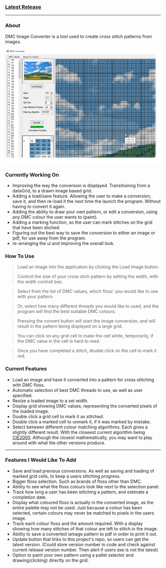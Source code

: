 ### [Latest Release](https://github.com/Ryason/DMC-Image-Converter/releases/tag/v0.05)
---
### About
DMC Image Converter is a tool used to create cross stitch patterns from images.

![Converter Screenshot](./screenshot.png)

### Currently Working On
- Improving the way the conversion is displayed. Transitioning from a dataGrid, to a drawn image based grid.
- Adding a load/save feature. Allowing the user to make a conversion, save it, and then re-load it the next time the launch the program. Without having to convert it again.
- Adding the ability to draw your own pattern, or edit a conversion, using any DMC colour the user wants to (paint).
- Adding a marking function, so the user can mark stitches on the grid that have been stiched.
- Figuring out the best way to save the conversion to either an image or pdf, for use away from the program.
- re-arranging the ui and improving the overall look.

### How To Use
> Load an image into the application by clicking the Load Image button.

> Controll the size of your cross stich pattern by setting the width, with the width controll box.

> Select from the list of DMC values, which floss' you would like to use with your pattern.

> Or, select how many different threads you would like to used, and the program will find the best suitable DMC colours.

> Pressing the convert button will start the image conversion, and will result in the pattern being displayed on a large grid.

> You can click on any grid cell to make the cell white, temporarily, if the DMC value in the cell is hard to read.

> Once you have completed a stitch, double click on the cell to mark it red.

### Current Features
- Load an image and have it converted into a pattern for cross stitching with DMC floss.
- Automatic selection of best DMC threads to use, as well as user specified.
- Resize a loaded image to a set width.
- Display grid showing DMC values, representing the converted pixels of the loaded image.
- Double click a grid cell to mark it as stitched.
- Double click a marked cell to unmark it, if it was marked by mistake.
- Select between different colour matching algorithms. Each gives a slightly different result. With the closeest current algorithm being [CIE2000](https://en.wikipedia.org/wiki/Color_difference#CIELAB_%CE%94E*). Although the closest mathematically, you may want to play around with what the other versions produce.
---
### Features I Would Like To Add
- Save and load previous conversions. As well as saving and loading of marked grid cells, to keep a users stitching progress.
- Bigger floss selection. Such as brands of floss other than DMC.
- Ability to see what the floss colours look like next to the selection panel.
- Track how long a user has been stitching a pattern, and estimate a completion date.
- Display what coloured floss is actually in the converted image, as the entire palette may not be used. Just because a colour has been selected, certain colours may never be matched to pixels in the users image.
- Track each colour floss and the amount required. With a display showing how many stitches of that colour are left to stitch in the image.
- Ability to save a converted iamage pattern to pdf in order to print it out.
- Update button that links to this project's repo, so users can get the latest version. (Could store version number in code and check against current release version number. Then alert if users exe is not the latest)
- Option to paint your own pattern using a pallet selector and drawing(clicking) directly on the grid.
